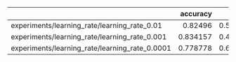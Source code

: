 |                                                |   accuracy |     loss |
|:-----------------------------------------------|-----------:|---------:|
| experiments/learning_rate/learning_rate_0.01   |   0.82496  | 0.518639 |
| experiments/learning_rate/learning_rate_0.001  |   0.834157 | 0.489701 |
| experiments/learning_rate/learning_rate_0.0001 |   0.778778 | 0.626364 |